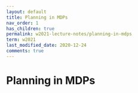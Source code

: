 ```yaml
---
layout: default
title: Planning in MDPs
nav_order: 1
has_children: true
permalink: w2021-lecture-notes/planning-in-mdps
term: w2021
last_modified_date: 2020-12-24
comments: true
---
```

# Planning in MDPs
